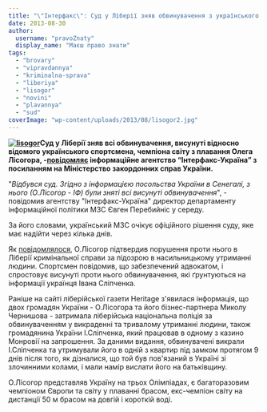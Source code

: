 ```yaml
---
title: "\"Інтерфакс\": Суд у Ліберії зняв обвинувачення з українського спортсмена Лісогора"
date: 2013-08-30
author: 
  username: "pravoZnaty"
  display_name: "Маєш право знати"
tags: 
  - "brovary"
  - "vipravdannya"
  - "kriminalna-sprava"
  - "liberiya"
  - "lisogor"
  - "novini"
  - "plavannya"
  - "sud"
coverImage: "wp-content/uploads/2013/08/lisogor2.jpg"
---
```


**[![lisogor](https://mpz.brovary.org/wp-content/uploads/2013/08/lisogor1.jpg)](https://mpz.brovary.org/wp-content/uploads/2013/08/lisogor1.jpg)Суд у Ліберії зняв всі обвинувачення, висунуті відносно відомого українського спортсмена, чемпіона світу з плавання Олега Лісогора, -[повідомляє](http://ua.interfax.com.ua/news/general/165644.html) інформаційне агентство “Інтерфакс-Україна” з посиланням на Міністерство закордонних справ України.**

"_Відбувся суд. Згідно з інформацією посольства України в Сенегалі, з нього (О.Лісогор - ІФ) були зняті всі висунуті обвинувачення_", - повідомив агентству "Інтерфакс-Україна" директор департаменту інформаційної політики МЗС Євген Перебийніс у середу.

За його словами, український МЗС очікує офіційного рішення суду, яке має надійти через кілька днів.

Як [повідомлялося](https://mpz.brovary.org/interfaks-proti-sportsmena-olega-lisogora-porusheno-kriminalnu-spravu-u-liberiyi/), О.Лісогор підтвердив порушення проти нього в Ліберії кримінальної справи за підозрою в насильницькому утриманні людини. Спортсмен повідомив, що забезпечений адвокатом, і спростовує висунуті проти нього обвинувачення, які ґрунтуються на інформації українця Івана Сліпченка.

Раніше на сайті ліберійської газети Heritage з'явилася інформація, що двох громадян України - О.Лісогора та його бізнес-партнера Миколу Чернишова - затримала ліберійська національна поліція за обвинуваченням у викраденні та тривалому утриманні людини, також громадянина України І.Сліпченка, який працював в одному з казино Монровії на запрошення. За даними видання, обвинувачені викрали І.Сліпченка та утримували його в одній з квартир під замком протягом 9 днів після того, як дізналися, що той був пов'язаний в Україні зі злочинними колами, і мали намір вислати його на батьківщину.

О.Лісогор представляв Україну на трьох Олімпіадах, є багаторазовим чемпіоном Європи та світу у плаванні брасом, екс-чемпіон світу на дистанції 50 м брасом на довгій і короткій воді.
